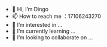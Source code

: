 - 👋 Hi, I’m Dingo
- 📫 How to reach me ：17106243270
- 👀 I’m interested in ...
- 🌱 I’m currently learning ...
- 💞️ I’m looking to collaborate on ...


<!---
Dingo327/Dingo327 is a ✨ special ✨ repository because its `README.md` (this file) appears on your GitHub profile.
You can click the Preview link to take a look at your changes.
--->

